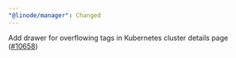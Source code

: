 ```yaml
---
"@linode/manager": Changed
---
```


Add drawer for overflowing tags in Kubernetes cluster details page ([#10658](https://github.com/linode/manager/pull/10658))
